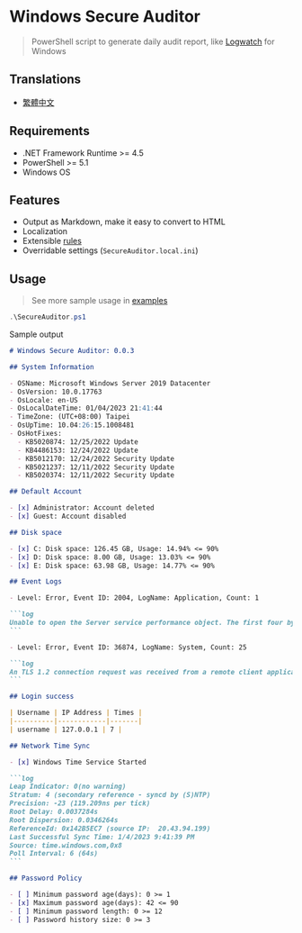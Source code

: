 # Windows Secure Auditor

> PowerShell script to generate daily audit report, like [Logwatch](https://sourceforge.net/projects/logwatch/) for Windows

## Translations

- [繁體中文](./README.zh-TW.md)

## Requirements

- .NET Framework Runtime >= 4.5
- PowerShell >= 5.1
- Windows OS

## Features

- Output as Markdown, make it easy to convert to HTML
- Localization
- Extensible [rules](./rules/)
- Overridable settings (`SecureAuditor.local.ini`)

## Usage

> See more sample usage in [examples](./examples/)

```powershell
.\SecureAuditor.ps1
```

Sample output

````markdown
# Windows Secure Auditor: 0.0.3

## System Information

- OSName: Microsoft Windows Server 2019 Datacenter
- OsVersion: 10.0.17763
- OsLocale: en-US
- OsLocalDateTime: 01/04/2023 21:41:44
- TimeZone: (UTC+08:00) Taipei
- OsUpTime: 10.04:26:15.1008481
- OsHotFixes:
  - KB5020874: 12/25/2022 Update
  - KB4486153: 12/24/2022 Update
  - KB5012170: 12/24/2022 Security Update
  - KB5021237: 12/11/2022 Security Update
  - KB5020374: 12/11/2022 Security Update

## Default Account

- [x] Administrator: Account deleted
- [x] Guest: Account disabled

## Disk space

- [x] C: Disk space: 126.45 GB, Usage: 14.94% <= 90%
- [x] D: Disk space: 8.00 GB, Usage: 13.03% <= 90%
- [x] E: Disk space: 63.98 GB, Usage: 14.77% <= 90%

## Event Logs

- Level: Error, Event ID: 2004, LogName: Application, Count: 1

```log
Unable to open the Server service performance object. The first four bytes (DWORD) of the Data section contains the status code.
```

- Level: Error, Event ID: 36874, LogName: System, Count: 25

```log
An TLS 1.2 connection request was received from a remote client application, but none of the cipher suites supported by the client application are supported by the server. The TLS connection request has failed.
```

## Login success

| Username | IP Address | Times |
|----------|------------|-------|
| username | 127.0.0.1 | 7 |

## Network Time Sync

- [x] Windows Time Service Started

```log
Leap Indicator: 0(no warning)
Stratum: 4 (secondary reference - syncd by (S)NTP)
Precision: -23 (119.209ns per tick)
Root Delay: 0.0037284s
Root Dispersion: 0.0346264s
ReferenceId: 0x142B5EC7 (source IP:  20.43.94.199)
Last Successful Sync Time: 1/4/2023 9:41:39 PM
Source: time.windows.com,0x8 
Poll Interval: 6 (64s)
```

## Password Policy

- [ ] Minimum password age(days): 0 >= 1
- [x] Maximum password age(days): 42 <= 90
- [ ] Minimum password length: 0 >= 12
- [ ] Password history size: 0 >= 3
````
